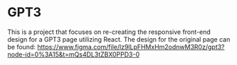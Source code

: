 # GPT3
This is a project that focuses on re-creating the responsive front-end design for a GPT3 page utilizing React.
The design for the original page can be found:
https://www.figma.com/file/lz9lLpFHMxHm2odnwM3R0z/gpt3?node-id=0%3A15&t=mQs4DL3tZBX0PPD3-0